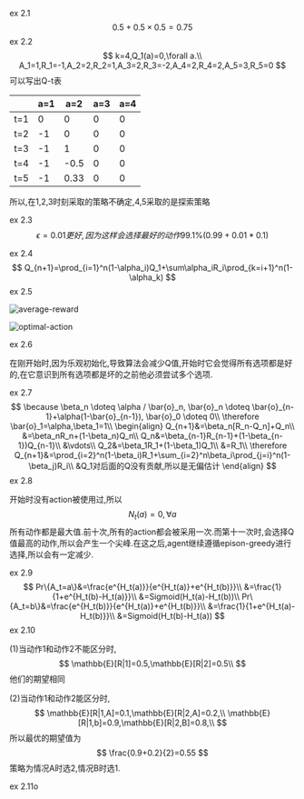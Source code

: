 ex 2.1
$$
0.5 + 0.5\times0.5=0.75
$$
ex 2.2
$$
k=4,Q_1(a)=0,\forall a.\\
A_1=1,R_1=-1,A_2=2,R_2=1,A_3=2,R_3=-2,A_4=2,R_4=2,A_5=3,R_5=0
$$
可以写出Q-t表 



|      | a=1  | a=2  | a=3  | a=4  |
| ---- | ---- | ---- | ---- | ---- |
| t=1  | 0    | 0    | 0    | 0    |
| t=2  | -1   | 0    | 0    | 0    |
| t=3  | -1   | 1    | 0    | 0    |
| t=4  | -1   | -0.5 | 0    | 0    |
| t=5  | -1   | 0.33 | 0    | 0    |



所以,在1,2,3时刻采取的策略不确定,4,5采取的是探索策略



ex 2.3
$$
\epsilon=0.01更好,因为这样会选择最好的动作99.1\%(0.99+0.01*0.1)
$$


ex 2.4
$$
Q_{n+1}=\prod_{i=1}^n(1-\alpha_i)Q_1+\sum\alpha_iR_i\prod_{k=i+1}^n(1-\alpha_k)
$$
ex 2.5

![average-reward](D:\RL\images\average-reward.png)



![optimal-action](D:\RL\images\optimal-action.png)



ex 2.6

在刚开始时,因为乐观初始化,导致算法会减少Q值,开始时它会觉得所有选项都是好的,在它意识到所有选项都是坏的之前他必须尝试多个选项.



ex 2.7
$$
\because \beta_n \doteq \alpha / \bar{o}_n, \bar{o}_n \doteq \bar{o}_{n-1}+\alpha(1-\bar{o}_{n-1}), \bar{o}_0 \doteq 0\\
\therefore \bar{o}_1=\alpha,\beta_1=1\\
\begin{align}
Q_{n+1}&=\beta_n[R_n-Q_n]+Q_n\\
&=\beta_nR_n+(1-\beta_n)Q_n\\
Q_n&=\beta_{n-1}R_{n-1}+(1-\beta_{n-1})Q_{n-1}\\
&\vdots\\
Q_2&=\beta_1R_1+(1-\beta_1)Q_1\\
&=R_1\\
\therefore Q_{n+1}&=\prod_{i=2}^n(1-\beta_i)R_1+\sum_{i=2}^n\beta_i\prod_{j=i}^n(1-\beta_j)R_i\\
&Q_1对后面的Q没有贡献,所以是无偏估计
\end{align}
$$
ex 2.8

开始时没有action被使用过,所以
$$
N_t(a)=0,\forall a
$$
所有动作都是最大值.前十次,所有的action都会被采用一次.而第十一次时,会选择Q值最高的动作,所以会产生一个尖峰.在这之后,agent继续遵循epison-greedy进行选择,所以会有一定减少.



ex 2.9
$$
Pr\{A_t=a\}&=\frac{e^{H_t(a)}}{e^{H_t(a)}+e^{H_t(b)}}\\
&=\frac{1}{1+e^{H_t(b)-H_t(a)}}\\
&=Sigmoid(H_t(a)-H_t(b))\\
Pr\{A_t=b\}&=\frac{e^{H_t(b)}}{e^{H_t(a)}+e^{H_t(b)}}\\
&=\frac{1}{1+e^{H_t(a)-H_t(b)}}\\
&=Sigmoid(H_t(b)-H_t(a))
$$
ex 2.10

(1)当动作1和动作2不能区分时,
$$
\mathbb{E}[R|1]=0.5,\mathbb{E}[R|2]=0.5\\
$$
他们的期望相同

(2)当动作1和动作2能区分时,
$$
\mathbb{E}[R|1,A]=0.1,\mathbb{E}[R|2,A]=0.2,\\
\mathbb{E}[R|1,b]=0.9,\mathbb{E}[R|2,B]=0.8,\\
$$
所以最优的期望值为
$$
\frac{0.9+0.2}{2}=0.55
$$
策略为情况A时选2,情况B时选1.

ex 2.11o
